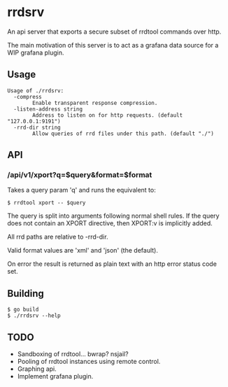 # rrdsrv

An api server that exports a secure subset of rrdtool commands over http.

The main motivation of this server is to act as a grafana data source for a WIP
grafana plugin.

## Usage

```
Usage of ./rrdsrv:
  -compress
        Enable transparent response compression.
  -listen-address string
        Address to listen on for http requests. (default "127.0.0.1:9191")
  -rrd-dir string
        Allow queries of rrd files under this path. (default "./")
```

## API

### /api/v1/xport?q=$query&format=$format

Takes a query param 'q' and runs the equivalent to:

```
$ rrdtool xport -- $query
```

The query is split into arguments following normal shell rules.
If the query does not contain an XPORT directive, then XPORT:v is implicitly added.

All rrd paths are relative to -rrd-dir.

Valid format values are 'xml' and 'json' (the default).

On error the result is returned as plain text with an http error status code set.

## Building

```
$ go build
$ ./rrdsrv --help
```

## TODO

- Sandboxing of rrdtool... bwrap? nsjail?
- Pooling of rrdtool instances using remote control.
- Graphing api.
- Implement grafana plugin.
